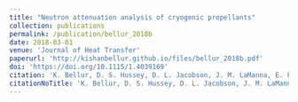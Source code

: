 ```yaml
---
title: "Neutron attenuation analysis of cryogenic propellants"
collection: publications
permalink: /publication/bellur_2018b
date: 2018-03-01
venue: 'Journal of Heat Transfer'
paperurl: 'http://kishanbellur.github.io/files/bellur_2018b.pdf'
doi: 'https://doi.org/10.1115/1.4039169'
citation: 'K. Bellur, D. S. Hussey, D. L. Jacobson, J. M. LaManna, E. F. Médici, J. Hermanson, J. S. Allen, and C. K. Choi. “Neutron attenuation analysis of cryogenic propellants”, Journal of Heat Transfer, 140(3), 2018.'
citationNoTitle: 'K. Bellur, D. S. Hussey, D. L. Jacobson, J. M. LaManna, E. F. Médici, J. Hermanson, J. S. Allen, and C. K. Choi, Journal of Heat Transfer, 140(3), 2018.'
---
```


